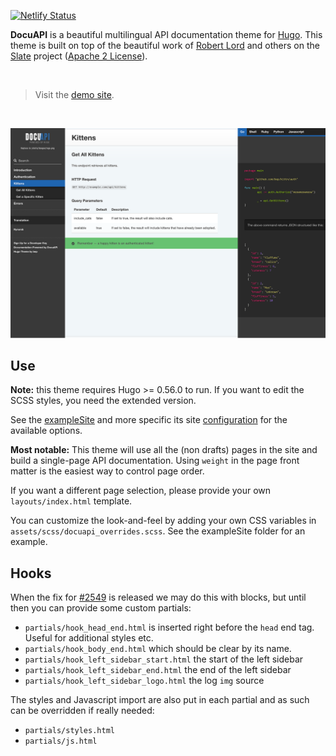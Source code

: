 [![Netlify Status](https://api.netlify.com/api/v1/badges/49111249-0a1a-4b5a-a3ab-45d00732fdb3/deploy-status)](https://app.netlify.com/sites/docuapi/deploys)

**DocuAPI** is a beautiful multilingual API documentation theme for [Hugo](http://gohugo.io/). This theme is built on top of the beautiful work of [Robert Lord](https://github.com/lord) and others on the [Slate](https://github.com/lord/slate) project ([Apache 2 License](https://github.com/lord/slate/blob/master/LICENSE)).

<br/>

> Visit the [demo site](https://docuapi.netlify.com/).

<br/>

![Screenshot DocuAPI Example site](https://raw.githubusercontent.com/bep/docuapi/master/images/screenshot.png)

## Use

**Note:** this theme requires Hugo >= 0.56.0 to run. If you want to edit the SCSS styles, you need the extended version.

See the [exampleSite](https://github.com/bep/docuapi/tree/master/exampleSite) and more specific its site [configuration](https://github.com/bep/docuapi/blob/master/exampleSite/config.toml) for the available options.

**Most notable:** This theme will use all the (non drafts) pages in the site and build a single-page API documentation. Using `weight` in the page front matter is the easiest way to control page order.

If you want a different page selection, please provide your own `layouts/index.html` template.

You can customize the look-and-feel by adding your own CSS variables in `assets/scss/docuapi_overrides.scss`. See the exampleSite folder for an example.

## Hooks

When the fix for [#2549](https://github.com/spf13/hugo/issues/2549) is released we may do this with blocks, but until then you can provide some custom partials:

* `partials/hook_head_end.html` is inserted right before the `head` end tag. Useful for additional styles etc.
* `partials/hook_body_end.html` which should be clear by its name.
* `partials/hook_left_sidebar_start.html` the start of the left sidebar
* `partials/hook_left_sidebar_end.html` the end of the left sidebar
* `partials/hook_left_sidebar_logo.html` the log `img` source

The styles and Javascript import are also put in each partial and as such can be overridden if really needed:

* `partials/styles.html`
* `partials/js.html`





